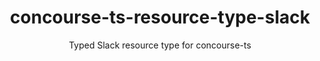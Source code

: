 <h1 align="center">
  concourse-ts-resource-type-slack
</h1>

<div align="center">

  Typed Slack resource type for concourse-ts
</div>
